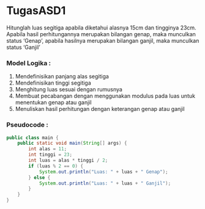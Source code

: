 # TugasASD1
Hitunglah luas segitiga apabila diketahui alasnya 15cm dan tingginya 23cm.\
Apabila hasil perhitungannya merupakan bilangan genap, maka munculkan\
status ‘Genap’, apabila hasilnya merupakan bilangan ganjil, maka munculkan\
status ‘Ganjil’

### Model Logika :
1. Mendefinisikan panjang alas segitiga
2. Mendefinisikan tinggi segitiga
3. Menghitung luas sesuai dengan rumusnya
4. Membuat pecabangan dengan menggunakan modulus pada luas untuk menentukan genap atau ganjil
5. Menuliskan hasil perhitungan dengan keterangan genap atau ganjil

### Pseudocode :
```java
public class main {
    public static void main(String[] args) {
        int alas = 11;
        int tinggi = 23;
        int luas = alas * tinggi / 2;
        if (luas % 2 == 0) {
            System.out.println("Luas: " + luas + " Genap");
        } else {
            System.out.println("Luas: " + luas + " Ganjil");
        }
    }
}
```
